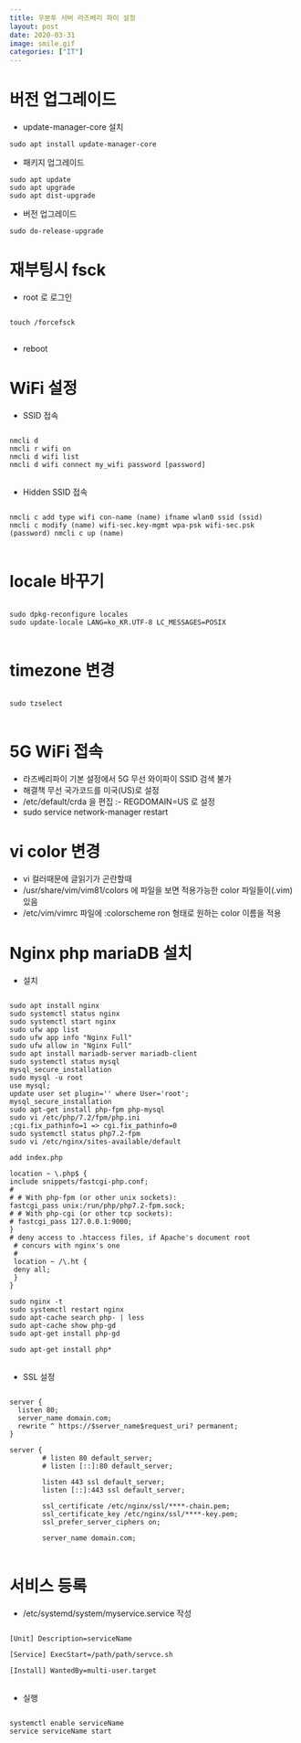 ```yaml
---
title: 우분투 서버 라즈베리 파이 설정
layout: post
date: 2020-03-31
image: smile.gif
categories: ["IT"]
---
```


# 버전 업그레이드
* update-manager-core 설치

```
sudo apt install update-manager-core
```
* 패키지 업그레이드

```
sudo apt update 
sudo apt upgrade
sudo apt dist-upgrade
```
* 버전 업그레이드

```
sudo do-release-upgrade
```

# 재부팅시 fsck
* root 로 로그인
<pre>
<code>
touch /forcefsck
</code>
</pre>
* reboot

# WiFi 설정
* SSID 접속
<pre>
<code>
nmcli d
nmcli r wifi on
nmcli d wifi list
nmcli d wifi connect my_wifi password [password]
</code>
</pre>

* Hidden SSID 접속
<pre>
<code>
nmcli c add type wifi con-name (name) ifname wlan0 ssid (ssid)
nmcli c modify (name) wifi-sec.key-mgmt wpa-psk wifi-sec.psk (password) nmcli c up (name)
</code>
</pre>


# locale 바꾸기 
<pre>
<code>
sudo dpkg-reconfigure locales   
sudo update-locale LANG=ko_KR.UTF-8 LC_MESSAGES=POSIX
</code>
</pre>

# timezone 변경
<pre>
<code>
sudo tzselect
</code>
</pre>

# 5G WiFi 접속 
* 라즈베리파이 기본 설정에서 5G 무선 와이파이 SSID 검색 불가
* 해결책 무선 국가코드를 미국(US)로 설정
* /etc/default/crda 을 편집
:- REGDOMAIN=US 로 설정
* sudo service network-manager restart

# vi color 변경
* vi 컬러때문에 글읽기가 곤란할때
* /usr/share/vim/vim81/colors 에 파일을 보면 적용가능한 color 파일들이(.vim) 있음
* /etc/vim/vimrc 파일에 :colorscheme ron 형태로 원하는 color 이름을 적용

# Nginx php mariaDB 설치 
* 설치
<pre>
<code>
sudo apt install nginx
sudo systemctl status nginx
sudo systemctl start nginx
sudo ufw app list
sudo ufw app info "Nginx Full"
sudo ufw allow in "Nginx Full"
sudo apt install mariadb-server mariadb-client
sudo systemctl status mysql
mysql_secure_installation
sudo mysql -u root
use mysql;
update user set plugin='' where User='root';
mysql_secure_installation
sudo apt-get install php-fpm php-mysql
sudo vi /etc/php/7.2/fpm/php.ini
;cgi.fix_pathinfo=1 => cgi.fix_pathinfo=0
sudo systemctl status php7.2-fpm
sudo vi /etc/nginx/sites-available/default

add index.php

location ~ \.php$ {
include snippets/fastcgi-php.conf;
#
# # With php-fpm (or other unix sockets):
fastcgi_pass unix:/run/php/php7.2-fpm.sock;
# # With php-cgi (or other tcp sockets):
# fastcgi_pass 127.0.0.1:9000;
}
# deny access to .htaccess files, if Apache's document root
 # concurs with nginx's one
 #
 location ~ /\.ht {
 deny all;
 }
}

sudo nginx -t
sudo systemctl restart nginx
sudo apt-cache search php- | less
sudo apt-cache show php-gd
sudo apt-get install php-gd

sudo apt-get install php*
</code>
</pre>

* SSL 설정
<pre>
<code>
server {
  listen 80;
  server_name domain.com;
  rewrite ^ https://$server_name$request_uri? permanent;
}

server {
        # listen 80 default_server;
        # listen [::]:80 default_server;

        listen 443 ssl default_server;
        listen [::]:443 ssl default_server;

        ssl_certificate /etc/nginx/ssl/****-chain.pem;
        ssl_certificate_key /etc/nginx/ssl/****-key.pem;
        ssl_prefer_server_ciphers on;

        server_name domain.com;
</code>
</pre>

# 서비스 등록 
* /etc/systemd/system/myservice.service 작성
<pre>
<code>
[Unit] Description=serviceName 

[Service] ExecStart=/path/path/servce.sh 

[Install] WantedBy=multi-user.target
</code>
</pre>

* 실행
<pre>
<code>
systemctl enable serviceName 
service serviceName start
</code>
</pre>
